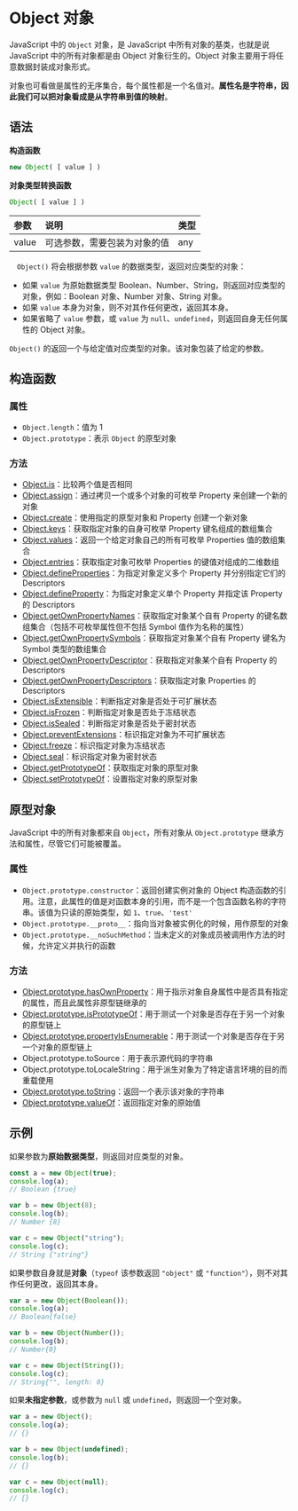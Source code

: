 # Object 对象

JavaScript 中的 `Object` 对象，是 JavaScript 中所有对象的基类，也就是说 JavaScript  中的所有对象都是由 Object 对象衍生的。Object 对象主要用于将任意数据封装成对象形式。

对象也可看做是属性的无序集合，每个属性都是一个名值对。**属性名是字符串，因此我们可以把对象看成是从字符串到值的映射**。

## 语法

**构造函数**

```js
new Object( [ value ] )
```

**对象类型转换函数**

```js
Object( [ value ] )
```

|  参数    | 说明         | 类型               |
| :------ | :------------- | :------------------- |
| value   | 可选参数，需要包装为对象的值 | any |

　`Object()` 将会根据参数 `value` 的数据类型，返回对应类型的对象：

- 如果 `value` 为原始数据类型 Boolean、Number、String，则返回对应类型的对象，例如：Boolean 对象、Number 对象、String 对象。
- 如果 `value` 本身为对象，则不对其作任何更改，返回其本身。
- 如果省略了 `value` 参数，或 `value` 为 `null`、`undefined`，则返回自身无任何属性的 Object 对象。

`Object()` 的返回一个与给定值对应类型的对象。该对象包装了给定的参数。

## 构造函数

### 属性

* `Object.length`：值为 1
* `Object.prototype`：表示 `Object` 的原型对象

### 方法

* [Object.is](properties-of-the-object-constructor/is.md)：比较两个值是否相同
* [Object.assign](properties-of-the-object-constructor/assign.md)：通过拷贝一个或多个对象的可枚举 Property 来创建一个新的对象
* [Object.create](properties-of-the-object-constructor/create.md)：使用指定的原型对象和 Property 创建一个新对象
* [Object.keys](properties-of-the-object-constructor/keys.md)：获取指定对象的自身可枚举 Property 键名组成的数组集合
* [Object.values](properties-of-the-object-constructor/values.md)：返回一个给定对象自己的所有可枚举 Properties 值的数组集合
* [Object.entries](properties-of-the-object-constructor/entries.md)：获取指定对象可枚举 Properties 的键值对组成的二维数组
* [Object.defineProperties](properties-of-the-object-constructor/defineProperties.md)：为指定对象定义多个 Property 并分别指定它们的 Descriptors
* [Object.defineProperty](properties-of-the-object-constructor/defineProperty.md)：为指定对象定义单个 Property 并指定该 Property 的 Descriptors
* [Object.getOwnPropertyNames](properties-of-the-object-constructor/getOwnPropertyNames.md)：获取指定对象某个自有 Property 的键名数组集合（包括不可枚举属性但不包括 Symbol 值作为名称的属性）
* [Object.getOwnPropertySymbols](properties-of-the-object-constructor/getOwnPropertySymbols.md)：获取指定对象某个自有 Property 键名为 Symbol 类型的数组集合
* [Object.getOwnPropertyDescriptor](properties-of-the-object-constructor/getOwnPropertyDescriptor.md)：获取指定对象某个自有 Property 的 Descriptors
* [Object.getOwnPropertyDescriptors](properties-of-the-object-constructor/getOwnPropertyDescriptors.md)：获取指定对象 Properties 的 Descriptors
* [Object.isExtensible](properties-of-the-object-constructor/isExtensible.md)：判断指定对象是否处于可扩展状态
* [Object.isFrozen](properties-of-the-object-constructor/isFrozen.md)：判断指定对象是否处于冻结状态
* [Object.isSealed](properties-of-the-object-constructor/isSealed.md)：判断指定对象是否处于密封状态
* [Object.preventExtensions](properties-of-the-object-constructor/preventExtensions.md)：标识指定对象为不可扩展状态
* [Object.freeze](properties-of-the-object-constructor/freeze.md)：标识指定对象为冻结状态
* [Object.seal](properties-of-the-object-constructor/seal.md)：标识指定对象为密封状态
* [Object.getPrototypeOf](properties-of-the-object-constructor/getPrototypeOf.md)：获取指定对象的原型对象
* [Object.setPrototypeOf](properties-of-the-object-constructor/setPrototypeOf.md)：设置指定对象的原型对象

## 原型对象

JavaScript 中的所有对象都来自 `Object`，所有对象从 `Object.prototype` 继承方法和属性，尽管它们可能被覆盖。

### 属性

* `Object.prototype.constructor`：返回创建实例对象的 Object 构造函数的引用。注意，此属性的值是对函数本身的引用，而不是一个包含函数名称的字符串。该值为只读的原始类型，如 `1`、`true`、`'test'`
* `Object.prototype.__proto__`：指向当对象被实例化的时候，用作原型的对象
* `Object.prototype.__noSuchMethod`：当未定义的对象成员被调用作方法的时候，允许定义并执行的函数

### 方法

* [Object.prototype.hasOwnProperty](properties-of-the-object-prototype-object/hasOwnProperty.md)：用于指示对象自身属性中是否具有指定的属性，而且此属性非原型链继承的
* [Object.prototype.isPrototypeOf](properties-of-the-object-prototype-object/isPrototypeOf.md)：用于测试一个对象是否存在于另一个对象的原型链上
* [Object.prototype.propertyIsEnumerable](properties-of-the-object-prototype-object/propertyIsEnumerable.md)：用于测试一个对象是否存在于另一个对象的原型链上
* Object.prototype.toSource：用于表示源代码的字符串
* Object.prototype.toLocaleString：用于派生对象为了特定语言环境的目的而重载使用
* [Object.prototype.toString](properties-of-the-object-prototype-object/toString.md)：返回一个表示该对象的字符串
* [Object.prototype.valueOf](properties-of-the-object-prototype-object/valueOf.md)：返回指定对象的原始值

## 示例

如果参数为**原始数据类型**，则返回对应类型的对象。

```js
const a = new Object(true);
console.log(a);
// Boolean {true}

var b = new Object(8);
console.log(b);
// Number {8}

var c = new Object("string");
console.log(c);
// String {"string"}
```

如果参数自身就是**对象**（`typeof` 该参数返回 `"object"` 或 `"function"`），则不对其作任何更改，返回其本身。

```js
var a = new Object(Boolean());
console.log(a);
// Boolean{false}

var b = new Object(Number());
console.log(b);
// Number{0}

var c = new Object(String());
console.log(c);
// String{"", length: 0}
```

如果**未指定参数**，或参数为 `null` 或 `undefined`，则返回一个空对象。

```js
var a = new Object();
console.log(a);
// {}

var b = new Object(undefined);
console.log(b);
// {}

var c = new Object(null);
console.log(c);
// {}
```

